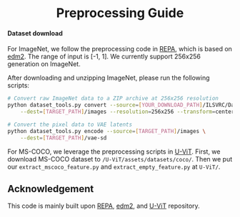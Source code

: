 <h1 align="center"> Preprocessing Guide
</h1>

#### Dataset download
For ImageNet, we follow the preprocessing code in [REPA](https://github.com/sihyun-yu/REPA), which is based on [edm2](https://github.com/NVlabs/edm2).
The range of input is [-1, 1]. 
We currently support 256x256 generation on ImageNet.

After downloading and unzipping ImageNet, please run the following scripts:
```bash
# Convert raw ImageNet data to a ZIP archive at 256x256 resolution
python dataset_tools.py convert --source=[YOUR_DOWNLOAD_PATH]/ILSVRC/Data/CLS-LOC/train \
    --dest=[TARGET_PATH]/images --resolution=256x256 --transform=center-crop-dhariwal
```

```bash
# Convert the pixel data to VAE latents
python dataset_tools.py encode --source=[TARGET_PATH]/images \
    --dest=[TARGET_PATH]/vae-sd
```

For MS-COCO, we leverage the preprocessing scripts in [U-ViT](https://github.com/baofff/U-ViT/tree/main/scripts). 
First, we download MS-COCO dataset to `/U-ViT/assets/datasets/coco/`.
Then we put our `extract_mscoco_feature.py` and `extract_empty_feature.py` at `U-ViT/`.
## Acknowledgement

This code is mainly built upon [REPA](https://github.com/sihyun-yu/REPA), [edm2](https://github.com/NVlabs/edm2), and [U-ViT](https://github.com/baofff/U-ViT) repository.